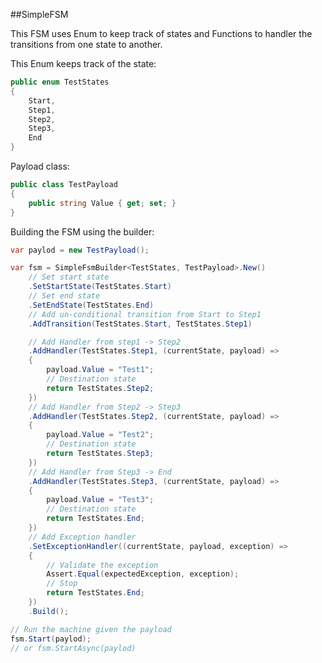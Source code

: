 ##SimpleFSM

This FSM uses Enum to keep track of states and Functions to handler the transitions from one state to another.

This Enum keeps track of the state:
```csharp
public enum TestStates
{
    Start,
    Step1,
    Step2,
    Step3,
    End
}
```

Payload class:

```csharp
public class TestPayload
{
    public string Value { get; set; }
}
```

Building the FSM using the builder:

```csharp
var paylod = new TestPayload();

var fsm = SimpleFsmBuilder<TestStates, TestPayload>.New()
    // Set start state
    .SetStartState(TestStates.Start)
    // Set end state
    .SetEndState(TestStates.End)
    // Add un-conditional transition from Start to Step1
    .AddTransition(TestStates.Start, TestStates.Step1)

    // Add Handler from step1 -> Step2
    .AddHandler(TestStates.Step1, (currentState, payload) =>
    {
        payload.Value = "Test1";
        // Destination state
        return TestStates.Step2;
    })
    // Add Handler from Step2 -> Step3
    .AddHandler(TestStates.Step2, (currentState, payload) =>
    {
        payload.Value = "Test2";
        // Destination state
        return TestStates.Step3;
    })
    // Add Handler from Step3 -> End
    .AddHandler(TestStates.Step3, (currentState, payload) =>
    {
        payload.Value = "Test3";
        // Destination state
        return TestStates.End;
    })
    // Add Exception handler
    .SetExceptionHandler((currentState, payload, exception) =>
    {
        // Validate the exception
        Assert.Equal(expectedException, exception);
        // Stop
        return TestStates.End;
    })    
    .Build();

// Run the machine given the payload
fsm.Start(paylod);
// or fsm.StartAsync(paylod)
```